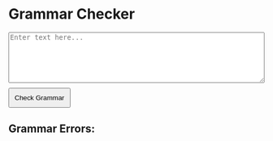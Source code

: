 <!DOCTYPE html>
<html lang="en">
<head>
    <meta charset="UTF-8">
    <meta name="viewport" content="width=device-width, initial-scale=1.0">
    <title>Grammar Checker</title>
    <style>
        textarea {
            width: 100%;
            height: 100px;
            margin-bottom: 10px;
        }
        button {
            padding: 10px;
            cursor: pointer;
        }
    </style>
</head>
<body>
    <h1>Grammar Checker</h1>
    <textarea id="textInput" placeholder="Enter text here..."></textarea>
    <br>
    <button onclick="checkGrammar()">Check Grammar</button>
    <h2>Grammar Errors:</h2>
    <ul id="errorList"></ul>
    <script>
        function checkGrammar() {
            const textToCheck = document.getElementById('textInput').value;
            // Send a POST request to the grammar checking API
            fetch('http://localhost:8086/api/grammar/grammar-check', {
                method: 'POST',
                headers: {
                    'Content-Type': 'application/json',
                },
                body: JSON.stringify({ text: textToCheck }),
            })
            .then(response => response.json())
            .then(errors => {
                // Display grammar errors on the page
                const errorList = document.getElementById('errorList');
                errorList.innerHTML = '';
                errors.forEach(error => {
                    const listItem = document.createElement('li');
                    listItem.textContent = error;
                    errorList.appendChild(listItem);
                });
            })
            .catch(error => console.error('Error:', error));
        }
    </script>
</body>
</html>

